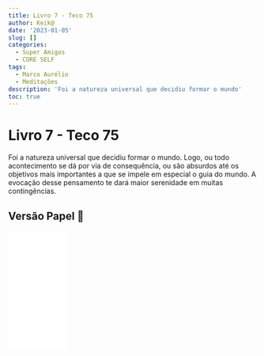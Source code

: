 ```yaml
---
title: Livro 7 - Teco 75
author: Keik@
date: '2023-01-05'
slug: []
categories:
  - Super Amigos
  - CORE SELF
tags:
  - Marco Aurélio
  - Meditações
description: 'Foi a natureza universal que decidiu formar o mundo'
toc: true
---
```


# Livro 7 - Teco 75

Foi a natureza universal que decidiu formar o mundo. Logo, ou todo acontecimento se dá por via de consequência, ou são absurdos até os objetivos mais importantes a que se impele em especial o guia do mundo. A evocação desse pensamento te dará maior serenidade em muitas contingências.


## Versão Papel :book:
<iframe style="width:120px;height:240px;" marginwidth="0" marginheight="0" scrolling="no" frameborder="0" src="//ws-na.amazon-adsystem.com/widgets/q?ServiceVersion=20070822&OneJS=1&Operation=GetAdHtml&MarketPlace=BR&source=ss&ref=as_ss_li_til&ad_type=product_link&tracking_id=mundodekeika-20&language=pt_BR&marketplace=amazon&region=BR&placement=B092FVY4BB&asins=B092FVY4BB&linkId=37c5ec14221f61f811029aa88b520891&show_border=true&link_opens_in_new_window=true"></iframe>